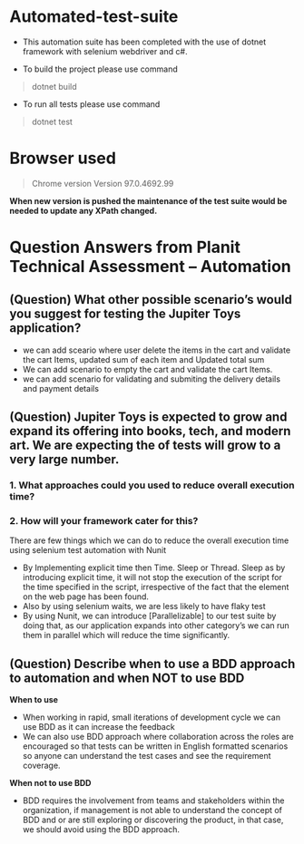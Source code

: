 # Automated-test-suite

- This automation suite has been completed with the use of dotnet framework with selenium webdriver and c#.

- To build the project please use command 
> dotnet build
- To run all tests please use command 
> dotnet test 

# Browser used 

> Chrome version Version 97.0.4692.99 


**When new version is pushed the maintenance of the test suite would be needed to update any XPath changed.**



# Question Answers from Planit Technical Assessment – Automation


## (Question) What other possible scenario’s would you suggest for testing the Jupiter Toys application? 

 
- we can add sceario where user delete the items in the cart and validate the cart Items, updated sum of each item and Updated total sum 
- We can add scenario to empty the cart and validate the cart Items.
- we can add scenario for validating and submiting the delivery details and payment details 

## (Question) Jupiter Toys is expected to grow and expand its offering into books, tech, and modern art. We are expecting the of tests will grow to a very large number.
### 1. What approaches could you used to reduce overall execution time?
### 2. How will your framework cater for this?

There are few things which we can do to reduce the overall execution time using selenium test automation with Nunit
-	By Implementing explicit time then Time. Sleep or Thread. Sleep as by introducing explicit time, it will not stop the execution of the script for the time specified in the script, irrespective of the fact that the element on the web page has been found. 
-	Also by using selenium waits, we are less likely to have flaky test
-	By using Nunit, we can introduce  [Parallelizable] to our test suite by doing that, as our application expands into other category’s we can run them in parallel which will reduce the time significantly.

## (Question) Describe when to use a BDD approach to automation and when NOT to use BDD 

**When to use**

- When working in rapid, small iterations of development cycle we can use BDD as it can increase the feedback
- We can also use BDD approach where collaboration across the roles are encouraged so that tests can be written in English formatted scenarios so anyone can understand the test cases and see the requirement coverage.

**When not to use BDD**

- BDD requires the involvement from teams and stakeholders within the organization, if management is not able to understand the concept of BDD and or are still exploring or discovering the product, in that case, we should avoid using the BDD approach.




